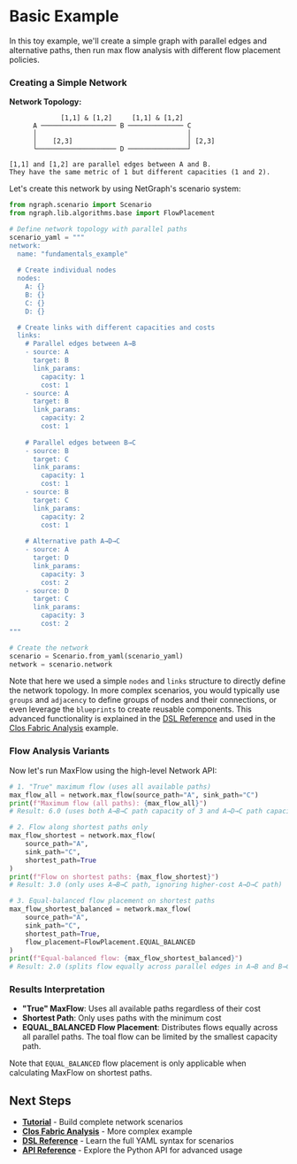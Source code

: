 # Basic Example

In this toy example, we'll create a simple graph with parallel edges and alternative paths, then run max flow analysis with different flow placement policies. 

### Creating a Simple Network

**Network Topology:**
```
             [1,1] & [1,2]     [1,1] & [1,2]
      A ─────────────────── B ────────────── C
      │                                      │
      │    [2,3]                             │ [2,3]
      └──────────────────── D ───────────────┘

[1,1] and [1,2] are parallel edges between A and B.
They have the same metric of 1 but different capacities (1 and 2).
```

Let's create this network by using NetGraph's scenario system:

```python
from ngraph.scenario import Scenario
from ngraph.lib.algorithms.base import FlowPlacement

# Define network topology with parallel paths
scenario_yaml = """
network:
  name: "fundamentals_example"
  
  # Create individual nodes
  nodes:
    A: {}
    B: {}
    C: {}
    D: {}

  # Create links with different capacities and costs
  links:
    # Parallel edges between A→B
    - source: A
      target: B
      link_params:
        capacity: 1
        cost: 1
    - source: A
      target: B
      link_params:
        capacity: 2
        cost: 1
    
    # Parallel edges between B→C  
    - source: B
      target: C
      link_params:
        capacity: 1
        cost: 1
    - source: B
      target: C
      link_params:
        capacity: 2
        cost: 1
    
    # Alternative path A→D→C
    - source: A
      target: D
      link_params:
        capacity: 3
        cost: 2
    - source: D
      target: C
      link_params:
        capacity: 3
        cost: 2
"""

# Create the network
scenario = Scenario.from_yaml(scenario_yaml)
network = scenario.network
```

Note that here we used a simple `nodes` and `links` structure to directly define the network topology. In more complex scenarios, you would typically use `groups` and `adjacency` to define groups of nodes and their connections, or even leverage the `blueprints` to create reusable components. This advanced functionality is explained in the [DSL Reference](../reference/dsl.md) and used in the [Clos Fabric Analysis](clos-fabric.md) example.

### Flow Analysis Variants

Now let's run MaxFlow using the high-level Network API:

```python
# 1. "True" maximum flow (uses all available paths)
max_flow_all = network.max_flow(source_path="A", sink_path="C")
print(f"Maximum flow (all paths): {max_flow_all}")
# Result: 6.0 (uses both A→B→C path capacity of 3 and A→D→C path capacity of 3)

# 2. Flow along shortest paths only
max_flow_shortest = network.max_flow(
    source_path="A",
    sink_path="C",
    shortest_path=True
)
print(f"Flow on shortest paths: {max_flow_shortest}")
# Result: 3.0 (only uses A→B→C path, ignoring higher-cost A→D→C path)

# 3. Equal-balanced flow placement on shortest paths
max_flow_shortest_balanced = network.max_flow(
    source_path="A", 
    sink_path="C", 
    shortest_path=True, 
    flow_placement=FlowPlacement.EQUAL_BALANCED
)
print(f"Equal-balanced flow: {max_flow_shortest_balanced}")
# Result: 2.0 (splits flow equally across parallel edges in A→B and B→C)
```

### Results Interpretation

- **"True" MaxFlow**: Uses all available paths regardless of their cost
- **Shortest Path**: Only uses paths with the minimum cost
- **EQUAL_BALANCED Flow Placement**: Distributes flows equally across all parallel paths. The toal flow can be limited by the smallest capacity path.

Note that `EQUAL_BALANCED` flow placement is only applicable when calculating MaxFlow on shortest paths.

## Next Steps

- **[Tutorial](../getting-started/tutorial.md)** - Build complete network scenarios
- **[Clos Fabric Analysis](clos-fabric.md)** - More complex example
- **[DSL Reference](../reference/dsl.md)** - Learn the full YAML syntax for scenarios
- **[API Reference](../reference/api.md)** - Explore the Python API for advanced usage
